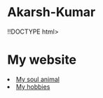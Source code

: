 # Akarsh-Kumar
!!DOCTYPE html>
<html lang="en">
<head>
    <meta charset="UTF-8">
    <meta http-equiv="X-UA-Compatible" content="IE=edge">
    <meta name="viewport" content="width=device-width, initial-scale=1.0">
    <title>Document</title>
</head>
<body>
<h1>My website</h1>
<li><a href= "CODING/My soul animal assignment.html">My soul animal</a></li>
<li><a href= "CODING/visual studio 1.html">My hobbies</a></li>
</body>
</html>
